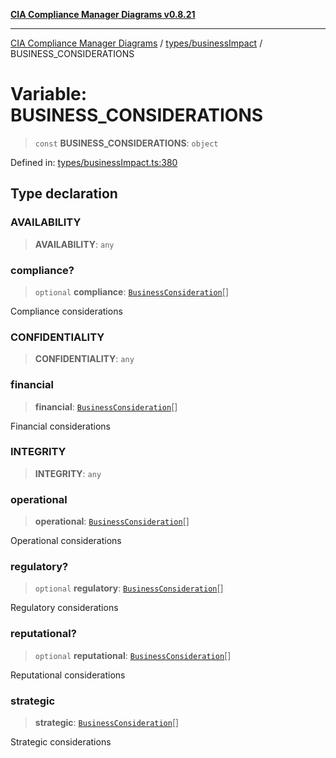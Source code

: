 [**CIA Compliance Manager Diagrams v0.8.21**](../../../README.md)

***

[CIA Compliance Manager Diagrams](../../../modules.md) / [types/businessImpact](../README.md) / BUSINESS\_CONSIDERATIONS

# Variable: BUSINESS\_CONSIDERATIONS

> `const` **BUSINESS\_CONSIDERATIONS**: `object`

Defined in: [types/businessImpact.ts:380](https://github.com/Hack23/cia-compliance-manager/blob/689e67e40bb6afe811128d672a0d7dd5fcbdaea5/src/types/businessImpact.ts#L380)

## Type declaration

### AVAILABILITY

> **AVAILABILITY**: `any`

### compliance?

> `optional` **compliance**: [`BusinessConsideration`](../interfaces/BusinessConsideration.md)[]

Compliance considerations

### CONFIDENTIALITY

> **CONFIDENTIALITY**: `any`

### financial

> **financial**: [`BusinessConsideration`](../interfaces/BusinessConsideration.md)[]

Financial considerations

### INTEGRITY

> **INTEGRITY**: `any`

### operational

> **operational**: [`BusinessConsideration`](../interfaces/BusinessConsideration.md)[]

Operational considerations

### regulatory?

> `optional` **regulatory**: [`BusinessConsideration`](../interfaces/BusinessConsideration.md)[]

Regulatory considerations

### reputational?

> `optional` **reputational**: [`BusinessConsideration`](../interfaces/BusinessConsideration.md)[]

Reputational considerations

### strategic

> **strategic**: [`BusinessConsideration`](../interfaces/BusinessConsideration.md)[]

Strategic considerations

